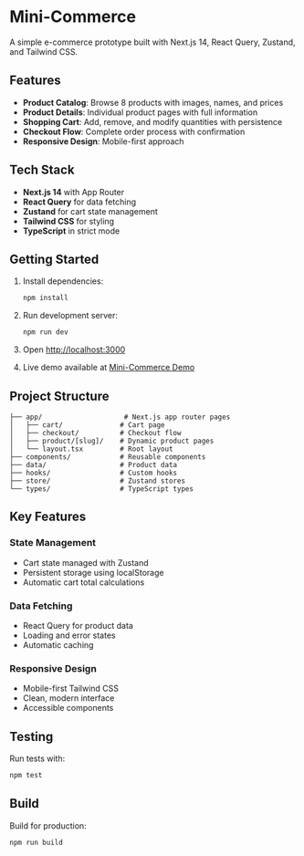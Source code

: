 # Mini-Commerce

A simple e-commerce prototype built with Next.js 14, React Query, Zustand, and Tailwind CSS.

## Features

- **Product Catalog**: Browse 8 products with images, names, and prices
- **Product Details**: Individual product pages with full information
- **Shopping Cart**: Add, remove, and modify quantities with persistence
- **Checkout Flow**: Complete order process with confirmation
- **Responsive Design**: Mobile-first approach

## Tech Stack

- **Next.js 14** with App Router
- **React Query** for data fetching
- **Zustand** for cart state management
- **Tailwind CSS** for styling
- **TypeScript** in strict mode

## Getting Started

1. Install dependencies:
   ```bash
   npm install
   ```

2. Run development server:
   ```bash
   npm run dev
   ```

3. Open [http://localhost:3000](http://localhost:3000)

4. Live demo available at [Mini-Commerce Demo](https://mini-commerce.vercel.app)

## Project Structure

```
├── app/                    # Next.js app router pages
│   ├── cart/              # Cart page
│   ├── checkout/          # Checkout flow
│   ├── product/[slug]/    # Dynamic product pages
│   └── layout.tsx         # Root layout
├── components/            # Reusable components
├── data/                  # Product data
├── hooks/                 # Custom hooks
├── store/                 # Zustand stores
└── types/                 # TypeScript types
```

## Key Features

### State Management
- Cart state managed with Zustand
- Persistent storage using localStorage
- Automatic cart total calculations

### Data Fetching
- React Query for product data
- Loading and error states
- Automatic caching

### Responsive Design
- Mobile-first Tailwind CSS
- Clean, modern interface
- Accessible components

## Testing

Run tests with:
```bash
npm test
```

## Build

Build for production:
```bash
npm run build
```